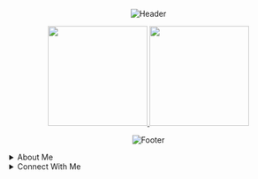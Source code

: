 
<div align="center">
  
  ![Header](https://capsule-render.vercel.app/api?type=waving&color=0:6685f6,100:8570ee&height=250&section=header&text=Hi,%20I%27m%20ShengBin&fontSize=70&fontColor=19233f&animation=fadeIn)

  <a href="https://github.com/ShengBin-101">
    <img height="180em" src="https://github-readme-stats.vercel.app/api?username=ShengBin-101&title_color=6685f6&text_color=8570ee&bg_color=19233f&show_icons=true&hide_border=true" />
  </a>

  <a href="https://github.com/ShengBIn-101">
    <img height="180em" src="https://github-readme-stats.vercel.app/api/top-langs/?username=ShengBin-101&title_color=6685f6&text_color=8570ee&bg_color=19233f&layout=compact&show_icons=true&hide_border=true" />
  </a>

  ![Footer](https://capsule-render.vercel.app/api?type=waving&color=0:6685f6,100:8570ee&height=150&section=footer)

</div>



<details>

<summary>About Me</summary>


### I am a Computer Engineering undergraduate from the National University of Singapore.

- Interests: `Software Engineering`, `Internet of Things`, `Web Development`, `Machine Learning`
- 🔭 I’m currently working on
    - AUV software development for Hornet 9.0 Programme 👀
    - building my own website 🌐
- 💼 I'm open to internships (Summer 2024)
- 📖 I’m currently learning `JavaScript`, `React.js`,  `Flutter`
  
</details>

<details>

<summary>Connect With Me</summary>

<div align="center">

| About | Click the badges to connect! |
| ------------- | ---: |
| LinkedIn  | [![Linkedin](https://a11ybadges.com/badge?logo=linkedin)](https://www.linkedin.com/in/shengbinchan/)|
| Email |  [![Outlook](https://img.shields.io/badge/Microsoft_Outlook-0078D4?style=for-the-badge&logo=microsoft-outlook&logoColor=white)](shengbin.chan@u.nus.edu)   |
| Personal Site  | [![Github Pages](https://img.shields.io/badge/github%20pages-121013?style=for-the-badge&logo=github&logoColor=white)](https://shengbin-101.github.io/portfolio-site/)  |
| Gitbook | [![GitBook](https://a11ybadges.com/badge?logo=gitbook)](https://leftover-ice.gitbook.io/resources/) |

[Want my resume?](https://drive.google.com/file/d/1aVAWHgs6ZbV_-k0vWi1vlk7l1w63ng6A/view)
</div>



</details>




<!-- For more markdown badges go here: https://github.com/a11y-badges/a11y-markdown-badges -->
